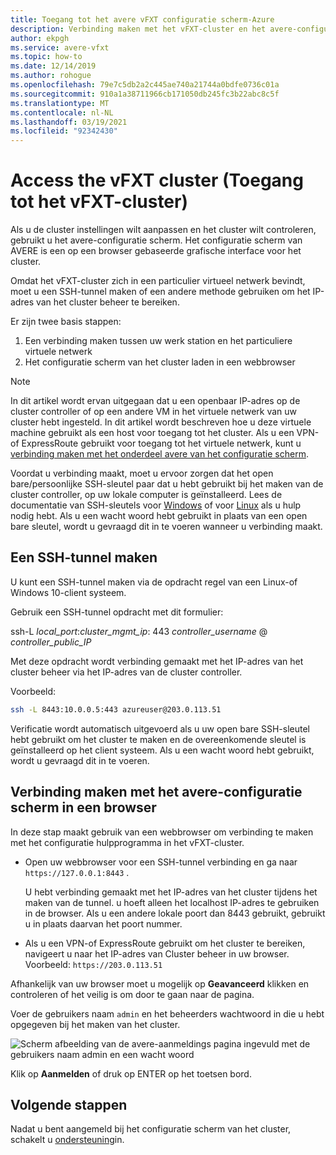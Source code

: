 ```yaml
---
title: Toegang tot het avere vFXT configuratie scherm-Azure
description: Verbinding maken met het vFXT-cluster en het avere-configuratie scherm op basis van de browser voor het configureren van de avere vFXT
author: ekpgh
ms.service: avere-vfxt
ms.topic: how-to
ms.date: 12/14/2019
ms.author: rohogue
ms.openlocfilehash: 79e7c5db2a2c445ae740a21744a0bdfe0736c01a
ms.sourcegitcommit: 910a1a38711966cb171050db245fc3b22abc8c5f
ms.translationtype: MT
ms.contentlocale: nl-NL
ms.lasthandoff: 03/19/2021
ms.locfileid: "92342430"
---
```

# <a name="access-the-vfxt-cluster"></a>Access the vFXT cluster (Toegang tot het vFXT-cluster)

Als u de cluster instellingen wilt aanpassen en het cluster wilt controleren, gebruikt u het avere-configuratie scherm. Het configuratie scherm van AVERE is een op een browser gebaseerde grafische interface voor het cluster.

Omdat het vFXT-cluster zich in een particulier virtueel netwerk bevindt, moet u een SSH-tunnel maken of een andere methode gebruiken om het IP-adres van het cluster beheer te bereiken.

Er zijn twee basis stappen:

1. Een verbinding maken tussen uw werk station en het particuliere virtuele netwerk
1. Het configuratie scherm van het cluster laden in een webbrowser

> [!NOTE]
> In dit artikel wordt ervan uitgegaan dat u een openbaar IP-adres op de cluster controller of op een andere VM in het virtuele netwerk van uw cluster hebt ingesteld. In dit artikel wordt beschreven hoe u deze virtuele machine gebruikt als een host voor toegang tot het cluster. Als u een VPN-of ExpressRoute gebruikt voor toegang tot het virtuele netwerk, kunt u [verbinding maken met het onderdeel avere van het configuratie scherm](#connect-to-the-avere-control-panel-in-a-browser).

Voordat u verbinding maakt, moet u ervoor zorgen dat het open bare/persoonlijke SSH-sleutel paar dat u hebt gebruikt bij het maken van de cluster controller, op uw lokale computer is geïnstalleerd. Lees de documentatie van SSH-sleutels voor [Windows](../virtual-machines/linux/ssh-from-windows.md) of voor [Linux](../virtual-machines/linux/mac-create-ssh-keys.md) als u hulp nodig hebt. Als u een wacht woord hebt gebruikt in plaats van een open bare sleutel, wordt u gevraagd dit in te voeren wanneer u verbinding maakt.

## <a name="create-an-ssh-tunnel"></a>Een SSH-tunnel maken

U kunt een SSH-tunnel maken via de opdracht regel van een Linux-of Windows 10-client systeem.

Gebruik een SSH-tunnel opdracht met dit formulier:

ssh-L *local_port*:*cluster_mgmt_ip*: 443 *controller_username* \@ *controller_public_IP*

Met deze opdracht wordt verbinding gemaakt met het IP-adres van het cluster beheer via het IP-adres van de cluster controller.

Voorbeeld:

```sh
ssh -L 8443:10.0.0.5:443 azureuser@203.0.113.51
```

Verificatie wordt automatisch uitgevoerd als u uw open bare SSH-sleutel hebt gebruikt om het cluster te maken en de overeenkomende sleutel is geïnstalleerd op het client systeem. Als u een wacht woord hebt gebruikt, wordt u gevraagd dit in te voeren.

## <a name="connect-to-the-avere-control-panel-in-a-browser"></a>Verbinding maken met het avere-configuratie scherm in een browser

In deze stap maakt gebruik van een webbrowser om verbinding te maken met het configuratie hulpprogramma in het vFXT-cluster.

* Open uw webbrowser voor een SSH-tunnel verbinding en ga naar `https://127.0.0.1:8443` .

  U hebt verbinding gemaakt met het IP-adres van het cluster tijdens het maken van de tunnel. u hoeft alleen het localhost IP-adres te gebruiken in de browser. Als u een andere lokale poort dan 8443 gebruikt, gebruikt u in plaats daarvan het poort nummer.

* Als u een VPN-of ExpressRoute gebruikt om het cluster te bereiken, navigeert u naar het IP-adres van Cluster beheer in uw browser. Voorbeeld: ``https://203.0.113.51``

Afhankelijk van uw browser moet u mogelijk op **Geavanceerd** klikken en controleren of het veilig is om door te gaan naar de pagina.

Voer de gebruikers naam `admin` en het beheerders wachtwoord in die u hebt opgegeven bij het maken van het cluster.

![Scherm afbeelding van de avere-aanmeldings pagina ingevuld met de gebruikers naam admin en een wacht woord](media/avere-vfxt-gui-login.png)

Klik op **Aanmelden** of druk op ENTER op het toetsen bord.

## <a name="next-steps"></a>Volgende stappen

Nadat u bent aangemeld bij het configuratie scherm van het cluster, schakelt u [ondersteuning](avere-vfxt-enable-support.md)in.
